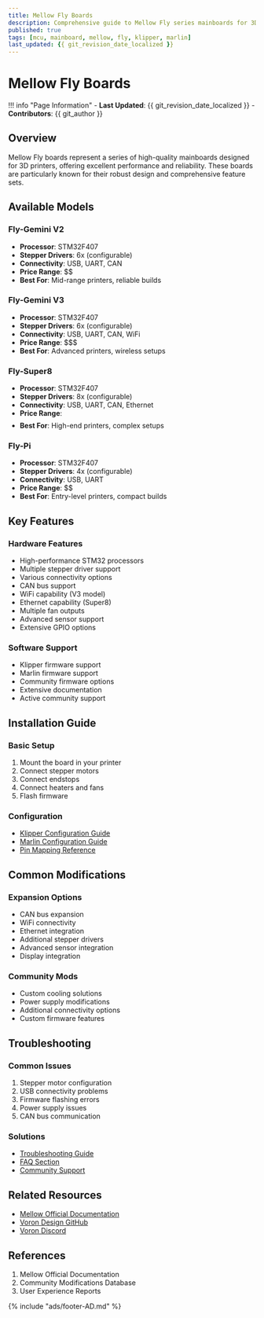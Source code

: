 ```yaml
---
title: Mellow Fly Boards
description: Comprehensive guide to Mellow Fly series mainboards for 3D printers
published: true
tags: [mcu, mainboard, mellow, fly, klipper, marlin]
last_updated: {{ git_revision_date_localized }}
---
```


# Mellow Fly Boards

!!! info "Page Information"
    - **Last Updated**: {{ git_revision_date_localized }}
    - **Contributors**: {{ git_author }}

## Overview
Mellow Fly boards represent a series of high-quality mainboards designed for 3D printers, offering excellent performance and reliability. These boards are particularly known for their robust design and comprehensive feature sets.

## Available Models

### Fly-Gemini V2
- **Processor**: STM32F407
- **Stepper Drivers**: 6x (configurable)
- **Connectivity**: USB, UART, CAN
- **Price Range**: $$
- **Best For**: Mid-range printers, reliable builds

### Fly-Gemini V3
- **Processor**: STM32F407
- **Stepper Drivers**: 6x (configurable)
- **Connectivity**: USB, UART, CAN, WiFi
- **Price Range**: $$$
- **Best For**: Advanced printers, wireless setups

### Fly-Super8
- **Processor**: STM32F407
- **Stepper Drivers**: 8x (configurable)
- **Connectivity**: USB, UART, CAN, Ethernet
- **Price Range**: $$$$
- **Best For**: High-end printers, complex setups

### Fly-Pi
- **Processor**: STM32F407
- **Stepper Drivers**: 4x (configurable)
- **Connectivity**: USB, UART
- **Price Range**: $$
- **Best For**: Entry-level printers, compact builds

## Key Features

### Hardware Features
- High-performance STM32 processors
- Multiple stepper driver support
- Various connectivity options
- CAN bus support
- WiFi capability (V3 model)
- Ethernet capability (Super8)
- Multiple fan outputs
- Advanced sensor support
- Extensive GPIO options

### Software Support
- Klipper firmware support
- Marlin firmware support
- Community firmware options
- Extensive documentation
- Active community support

## Installation Guide

### Basic Setup
1. Mount the board in your printer
2. Connect stepper motors
3. Connect endstops
4. Connect heaters and fans
5. Flash firmware

### Configuration
- [Klipper Configuration Guide](./guides/klipper-config.md)
- [Marlin Configuration Guide](./guides/marlin-config.md)
- [Pin Mapping Reference](./guides/pin-mapping.md)

## Common Modifications

### Expansion Options
- CAN bus expansion
- WiFi connectivity
- Ethernet integration
- Additional stepper drivers
- Advanced sensor integration
- Display integration

### Community Mods
- Custom cooling solutions
- Power supply modifications
- Additional connectivity options
- Custom firmware features

## Troubleshooting

### Common Issues
1. Stepper motor configuration
2. USB connectivity problems
3. Firmware flashing errors
4. Power supply issues
5. CAN bus communication

### Solutions
- [Troubleshooting Guide](./guides/troubleshooting.md)
- [FAQ Section](./guides/faq.md)
- [Community Support](./guides/community-support.md)

## Related Resources
- [Mellow Official Documentation](https://github.com/mellow-3d)
- [Voron Design GitHub](https://github.com/VoronDesign)
- [Voron Discord](https://discord.gg/voron)

## References
1. Mellow Official Documentation
2. Community Modifications Database
3. User Experience Reports

{% include "ads/footer-AD.md" %} 